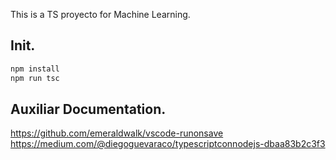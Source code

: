 This is a TS proyecto for Machine Learning.


## Init.

```bash
npm install
npm run tsc
``` 

## Auxiliar Documentation.
https://github.com/emeraldwalk/vscode-runonsave
https://medium.com/@diegoguevaraco/typescriptconnodejs-dbaa83b2c3f3